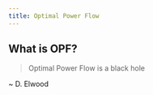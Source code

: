 ```yaml
---
title: Optimal Power Flow
---
```


## What is OPF?

> Optimal Power Flow is a black hole

~ D. Elwood
